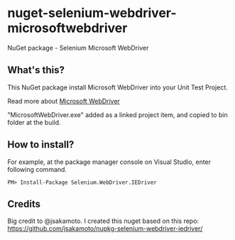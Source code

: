 # nuget-selenium-webdriver-microsoftwebdriver
NuGet package - Selenium Microsoft WebDriver


## What's this? 

This NuGet package install Microsoft WebDriver into your Unit Test Project.

Read more about [Microsoft WebDriver](https://blogs.windows.com/msedgedev/2015/07/23/bringing-automated-testing-to-microsoft-edge-through-webdriver/)

"MicrosoftWebDriver.exe" added as a linked project item, and copied to bin folder at the build.

## How to install?

For example, at the package manager console on Visual Studio, enter following command.  

    PM> Install-Package Selenium.WebDriver.IEDriver

## Credits
Big credit to @jsakamoto. I created this nuget based on this repo: https://github.com/jsakamoto/nupkg-selenium-webdriver-iedriver/
